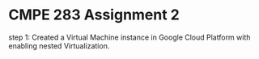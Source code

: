 # CMPE 283 Assignment 2

step 1: Created a Virtual Machine instance in Google Cloud Platform with enabling nested Virtualization.

